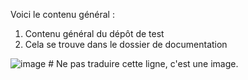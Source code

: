 Voici le contenu général :
1. Contenu général du dépôt de test
2. Cela se trouve dans le dossier de documentation

![image](docs/translated_images/korean.French.bff31fdda211217ae28fe68781a29531751daa02c79d56952ab78fbc305ee927.png)  # Ne pas traduire cette ligne, c'est une image.
